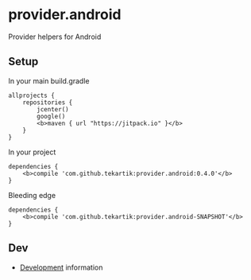 # provider.android

Provider helpers for Android

## Setup

In your main build.gradle

```
allprojects {
    repositories {
        jcenter()
        google()
        <b>maven { url "https://jitpack.io" }</b>
    }
}
```

In your project

```
dependencies {
    <b>compile 'com.github.tekartik:provider.android:0.4.0'</b>
}
```

Bleeding edge

```
dependencies {
    <b>compile 'com.github.tekartik:provider.android-SNAPSHOT'</b>
}
```

## Dev

* [Development](doc/dev.md) information